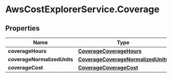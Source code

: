 # AwsCostExplorerService.Coverage

## Properties

Name | Type | Description | Notes
------------ | ------------- | ------------- | -------------
**coverageHours** | [**CoverageCoverageHours**](CoverageCoverageHours.md) |  | [optional] 
**coverageNormalizedUnits** | [**CoverageCoverageNormalizedUnits**](CoverageCoverageNormalizedUnits.md) |  | [optional] 
**coverageCost** | [**CoverageCoverageCost**](CoverageCoverageCost.md) |  | [optional] 


